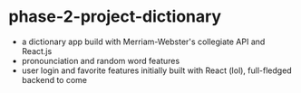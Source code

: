# phase-2-project-dictionary

- a dictionary app build with Merriam-Webster's collegiate API and React.js 
- pronounciation and random word features
- user login and favorite features initially built with React (lol), full-fledged backend to come
